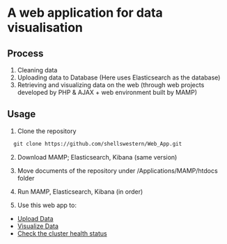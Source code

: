 # A web application for data visualisation

## Process
1. Cleaning data
2. Uploading data to Database (Here uses Elasticsearch as the database)
3. Retrieving and visualizing data on the web (through web projects developed by PHP & AJAX + web environment built by MAMP)

## Usage
1. Clone the repository
```markdown
  git clone https://github.com/shellswestern/Web_App.git
```
2. Download MAMP; Elasticsearch, Kibana (same version)

3. Move documents of the repository under /Applications/MAMP/htdocs folder

4. Run MAMP, Elasticsearch, Kibana (in order)

5. Use this web app to:
  - [Upload Data](http://localhost:8888/WebinterfaceDataMgt.php)
  - [Visualize Data](http://localhost:8888/WebinterfaceVisFilter.php)
  - [Check the cluster health status](http://localhost:9200/_cat/indices?v)

